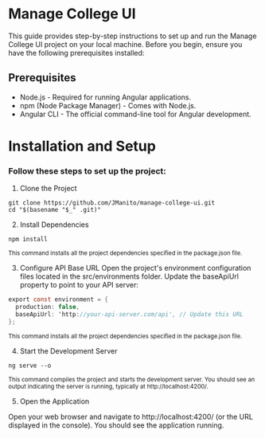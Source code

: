 # Manage College UI
This guide provides step-by-step instructions to set up and run the Manage College UI project on your local machine. Before you begin, ensure you have the following prerequisites installed:

## Prerequisites
- Node.js - Required for running Angular applications.
- npm (Node Package Manager) - Comes with Node.js.
- Angular CLI - The official command-line tool for Angular development.

# Installation and Setup
### Follow these steps to set up the project:

1. Clone the Project

```GIT
git clone https://github.com/JManito/manage-college-ui.git
cd "$(basename "$_" .git)"
```

2. Install Dependencies 

```JS
npm install
```
<sub> This command installs all the project dependencies specified in the package.json file.</sub>

3. Configure API Base URL
Open the project's environment configuration files located in the src/environments folder. Update the baseApiUrl property to point to your API server:
```C#
export const environment = {
  production: false,
  baseApiUrl: 'http://your-api-server.com/api', // Update this URL
};
```

<sub> This command installs all the project dependencies specified in the package.json file.</sub>

4. Start the Development Server

```JS
ng serve --o
```
<sub>This command compiles the project and starts the development server. You should see an output indicating the server is running, typically at http://localhost:4200/.</sub>

5. Open the Application

Open your web browser and navigate to http://localhost:4200/ (or the URL displayed in the console). You should see the application running.
